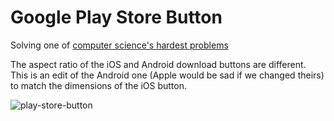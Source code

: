 # Google Play Store Button

Solving one of [computer science's hardest problems](https://twitter.com/mhemmings/status/661569131108544512)

The aspect ratio of the iOS and Android download buttons are different. This is an edit of the Android one (Apple would be sad if we changed theirs) to match the dimensions of the iOS button.

![play-store-button](https://cloud.githubusercontent.com/assets/5692567/10923351/6b688a92-8278-11e5-9973-8ffbf3c5cc52.png)
